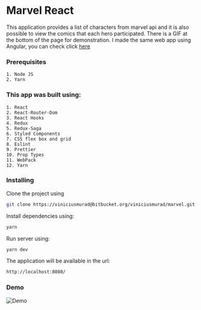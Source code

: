 # Marvel React
This application provides a list of characters from marvel api and it is also possible to view the comics that each hero participated. There is a GIF at the bottom of the page for demonstration. I made the same web app using Angular, you can check click [here](https://github.com/viniciusmurad/angular-marvel)

### Prerequisites
```
1. Node JS
2. Yarn
```

### This app was built using:
```
1. React
2. React-Router-Dom
3. React Hooks
4. Redux
5. Redux-Saga
6. Styled Components
7. CSS flex box and grid
8. Eslint
9. Prettier
10. Prop Types
11. WebPack
12. Yarn
```

### Installing

Clone the project using

```bash
git clone https://viniciusmurad@bitbucket.org/viniciusmurad/marvel.git
```
Install dependencies using:

```bash
yarn
```

Run server using:

```bash
yarn dev
```

The application will be available in the url:

```bash
http://localhost:8080/
```

### Demo
![Demo](https://i.imgur.com/nQMyZH1.gif)
